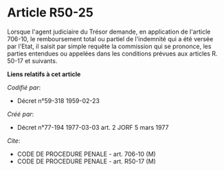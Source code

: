 # Article R50-25

Lorsque l'agent judiciaire du Trésor demande, en application de l'article 706-10, le remboursement total ou partiel de
l'indemnité qui a été versée par l'Etat, il saisit par simple requête la commission qui se prononce, les parties entendues ou
appelées dans les conditions prévues aux articles R. 50-17 et suivants.

**Liens relatifs à cet article**

_Codifié par_:

  - Décret n°59-318 1959-02-23

_Créé par_:

  - Décret n°77-194 1977-03-03 art. 2 JORF 5 mars 1977

_Cite_:

  - CODE DE PROCEDURE PENALE - art. 706-10 (M)
  - CODE DE PROCEDURE PENALE - art. R50-17 (M)
